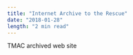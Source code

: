 ```yaml
---
title: "Internet Archive to the Rescue"
date: "2018-01-28"
length: "2 min read"
---
```


TMAC archived web site
